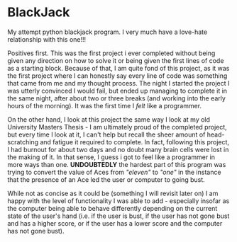 # BlackJack
My attempt python blackjack program.
I very much have a love-hate relationship with this one!!!

Positives first.
This was the first project i ever completed without being given any direction on how to solve it or being given the first lines of code as a starting block. Because of that, I am quite fond of this project, as it was the first project where I can honestly say every line of code was something that came from me and my thought process. The night I started the project I was utterly convinced I would fail, but ended up managing to complete it in the same night, after about two or three breaks (and working into the early hours of the morning). It was the first time I <i>felt</i> like a programmer.

On the other hand, I look at this project the same way I look at my old University Masters Thesis - I am ultimately proud of the completed project, but every time I look at it, I can't help but recall the sheer amount of head-scratching and fatigue it required to complete. In fact, following this project, I had burnout for about two days and no doubt many brain cells were lost in the making of it. In that sense, I guess i got to feel like a programmer in more ways than one. <strong>UNDOUBTEDLY</strong> the hardest part of this program was trying to convert the value of Aces from <i>"eleven"</i> to <i>"one"</i> in the instance that the presence of an Ace led the user or computer to going bust.

While not as concise as it could be (something I will revisit later on) I am happy with the level of functionality I was able to add - especially insofar as the computer being able to behave differently depending on the current state of the user's hand (i.e. if the user is bust, if the user has not gone bust and has a higher score, or if the user has a lower score and the computer has not gone bust).
